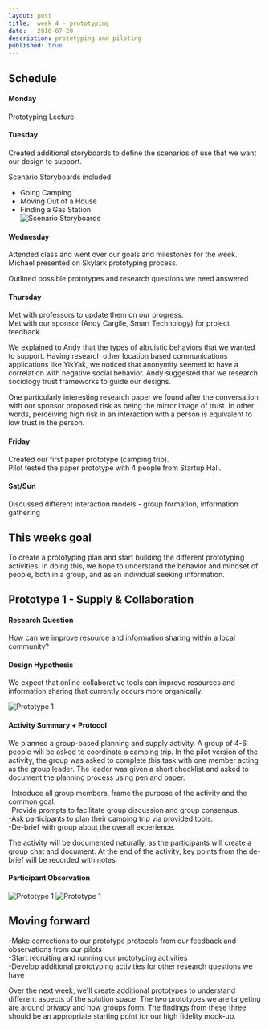 ```yaml
---
layout: post
title:  week 4 - prototyping
date:   2016-07-20
description: prototyping and piloting
published: true
---
```

## Schedule  

#### Monday
Prototyping Lecture  

#### Tuesday
Created additional storyboards to define the scenarios of use that we want our design to support.

Scenario Storyboards included  
- Going Camping  
- Moving Out of a House  
- Finding a Gas Station  
![Scenario Storyboards](../../../img/week-4/scenario_storyboards.png)

#### Wednesday
Attended class and went over our goals and milestones for the week. Michael presented on Skylark prototyping process.
  
Outlined possible prototypes and research questions we need answered  

#### Thursday
Met with professors to update them on our progress.  
Met with our sponsor (Andy Cargile, Smart Technology) for project feedback.  

We explained to Andy that the types of altruistic behaviors that we wanted to support. Having research other location 
based communications applications like YikYak, we noticed that anonymity seemed to have a correlation with negative social behavior. 
Andy suggested that we research sociology trust frameworks to guide our designs. 
  
One particularly interesting research paper we found after the conversation with our sponsor proposed risk as being the mirror image of trust.
 In other words, perceiving high risk in an interaction with a person is equivalent to low trust in the person. 

#### Friday
Created our first paper prototype (camping trip).  
Pilot tested the paper prototype with 4 people from Startup Hall.  

#### Sat/Sun
Discussed different interaction models - group formation, information gathering


## This weeks goal
To create a prototyping plan and start building the different prototyping activities. In doing this, we hope to understand the behavior and mindset of people, both in a group, and as an individual seeking information.

## Prototype 1 - Supply & Collaboration

#### Research Question
How can we improve resource and information sharing within a local community?

#### Design Hypothesis
We expect that online collaborative tools can improve resources and information sharing that currently occurs more organically. 

![Prototype 1](../../../img/week-4/prototypeList1.png)

#### Activity Summary + Protocol
We planned a group-based planning and supply activity. A group of 4-6 people will be asked to coordinate a camping trip. In the pilot version of the activity, the group was asked to complete this task with one member acting as the group leader. The leader was given a short checklist and asked to document the planning process using pen and paper.

-Introduce all group members, frame the purpose of the activity and the common goal.<br/>
-Provide prompts to facilitate group discussion and group consensus.<br/>
-Ask participants to plan their camping trip via provided tools.<br/>
-De-brief with group about the overall experience.<br/>

The activity will be documented naturally, as the participants will create a group chat and document. At the end of the activity, key points from the de-brief will be recorded with notes. 

#### Participant Observation
![Prototype 1](../../../img/week-4/prototypeList2.png)
![Prototype 1](../../../img/week-4/prototypeList3.png)

## Moving forward
-Make corrections to our prototype protocols from our feedback and observations from our pilots<br/>
-Start recruiting and running our prototyping activities<br/>
-Develop additional prototyping activities for other research questions we have<br/>

Over the next week, we'll create additional prototypes to understand different aspects of the solution space. 
The two prototypes we are targeting are around privacy and how groups form. 
The findings from these three should be an appropriate starting point for our high fidelity mock-up.
